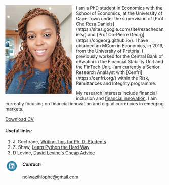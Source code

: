 <dl>
<img src="20190213_114837.jpg" style="border: 0pt none; margin-bottom: 1em; float: left; margin-right: 1em;" height="280">
<p style="text-align: left;">
</p>
</dl>
I am a PhD student in Economics with the School of Economics, at the University of Cape Town under the supervision of [Prof Che Reza Daniels](https://sites.google.com/site/rezachedaniels/) and  [Prof Co-Pierre Georg](https://cogeorg.github.io/). I have obtained an MCom in Economics, in 2016, from the University of Pretoria. I previously worked for the Central Bank of eSwatini in the Financial Stability Unit and the FinTech Unit. I am currently a Senior Research Analayst with [Cenfri](https://cenfri.org/) within the Risk, Remittances and Integrity programme.

My research interests include financial inclusion and [financial innovation](http://www.finlab.org.za). I am currently focusing on financial innovation and digital currencies in emerging markets.

[Download CV](https://www.dropbox.com/s/j7phm95k0sego35/Nolwazi_CV.pdf?dl=0)

#### Useful links:

1. J. Cochrane, [Writing Tips for Ph. D. Students](https://www.dropbox.com/s/71fd3btjs8vass0/phd_paper_writing.pdf?dl=0)
2. Z. Shaw, [Learn Python the Hard Way](https://www.dropbox.com/s/gnzy1gv37xa533u/Learn%20Python%20the%20Hard%20Way.pdf?dl=0)
3. D Levine, [David Levine's Cheap Advice](http://faculty.haas.berkeley.edu/levine/cheap_advice.html#dissertation)

<dl>
<a href="https://www.linkedin.com/in/nolwazi-hlophe-53428838"> 
<img src="Linkedin-Circle-SM-Button.png" style="border: 0pt none; margin-bottom: 1em; float: left; margin-right: 1em;" width="40" height="40">
<p style="text-align: right;">
</p>
</a>
</dl>

##### Contact: 
[nolwazihlophe@gmail.com](mailto:nolwazihlophe@gmail.com)
